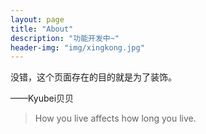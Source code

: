 ```yaml
---
layout: page
title: "About"
description: "功能开发中~"
header-img: "img/xingkong.jpg"
---
```


没错，这个页面存在的目的就是为了装饰。


——Kyubei贝贝


>How you live affects how long you live.


